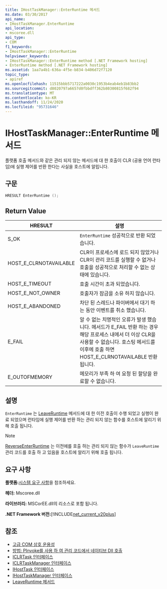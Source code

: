 ```yaml
---
title: IHostTaskManager::EnterRuntime 메서드
ms.date: 03/30/2017
api_name:
- IHostTaskManager.EnterRuntime
api_location:
- mscoree.dll
api_type:
- COM
f1_keywords:
- IHostTaskManager::EnterRuntime
helpviewer_keywords:
- IHostTaskManager::EnterRuntime method [.NET Framework hosting]
- EnterRuntime method [.NET Framework hosting]
ms.assetid: 1aa7a4b1-636a-4f5e-b834-b406d72f7120
topic_type:
- apiref
ms.openlocfilehash: 11515bbb5717222a0030c1953b4eab4eb1b83bb2
ms.sourcegitcommit: d8020797a6657d0fbbdff362b80300815f682f94
ms.translationtype: MT
ms.contentlocale: ko-KR
ms.lasthandoff: 11/24/2020
ms.locfileid: "95731646"
---
```

# <a name="ihosttaskmanagerenterruntime-method"></a>IHostTaskManager::EnterRuntime 메서드

플랫폼 호출 메서드와 같은 관리 되지 않는 메서드에 대 한 호출이 CLR (공용 언어 런타임)에 실행 제어를 반환 한다는 사실을 호스트에 알립니다.  
  
## <a name="syntax"></a>구문  
  
```cpp  
HRESULT EnterRuntime ();  
```  
  
## <a name="return-value"></a>Return Value  
  
|HRESULT|설명|  
|-------------|-----------------|  
|S_OK|`EnterRuntime` 성공적으로 반환 되었습니다.|  
|HOST_E_CLRNOTAVAILABLE|CLR이 프로세스에 로드 되지 않았거나 CLR이 관리 코드를 실행할 수 없거나 호출을 성공적으로 처리할 수 없는 상태에 있습니다.|  
|HOST_E_TIMEOUT|호출 시간이 초과 되었습니다.|  
|HOST_E_NOT_OWNER|호출자가 잠금을 소유 하지 않습니다.|  
|HOST_E_ABANDONED|차단 된 스레드나 파이버에서 대기 하는 동안 이벤트를 취소 했습니다.|  
|E_FAIL|알 수 없는 치명적인 오류가 발생 했습니다. 메서드가 E_FAIL 반환 하는 경우 해당 프로세스 내에서 더 이상 CLR을 사용할 수 없습니다. 호스팅 메서드를 이후에 호출 하면 HOST_E_CLRNOTAVAILABLE 반환 됩니다.|  
|E_OUTOFMEMORY|메모리가 부족 하 여 요청 된 할당을 완료할 수 없습니다.|  
  
## <a name="remarks"></a>설명  

 `EnterRuntime` 는 [LeaveRuntime](ihosttaskmanager-leaveruntime-method.md) 메서드에 대 한 이전 호출이 수행 되었고 실행이 완료 되었으며 런타임에 실행 제어를 반환 하는 관리 되지 않는 함수를 호스트에 알리기 위해 호출 됩니다.  
  
> [!NOTE]
> [ReverseEnterRuntime](ihosttaskmanager-reverseenterruntime-method.md) 는 이전에를 호출 하는 관리 되지 않는 함수가 `LeaveRuntime` 관리 코드를 호출 하 고 있음을 호스트에 알리기 위해 호출 됩니다.  
  
## <a name="requirements"></a>요구 사항  

 **플랫폼:**[시스템 요구 사항](../../get-started/system-requirements.md)을 참조하세요.  
  
 **헤더:** Mscoree.dll  
  
 **라이브러리:** MSCorEE.dll의 리소스로 포함 됩니다.  
  
 **.NET Framework 버전:**[!INCLUDE[net_current_v20plus](../../../../includes/net-current-v20plus-md.md)]  
  
## <a name="see-also"></a>참조

- [고급 COM 상호 운용성](/previous-versions/dotnet/netframework-4.0/bd9cdfyx(v=vs.100))
- [방법: PInvoke를 사용 하 여 관리 코드에서 네이티브 Dll 호출](/cpp/dotnet/how-to-call-native-dlls-from-managed-code-using-pinvoke)
- [ICLRTask 인터페이스](iclrtask-interface.md)
- [ICLRTaskManager 인터페이스](iclrtaskmanager-interface.md)
- [IHostTask 인터페이스](ihosttask-interface.md)
- [IHostTaskManager 인터페이스](ihosttaskmanager-interface.md)
- [LeaveRuntime 메서드](ihosttaskmanager-leaveruntime-method.md)
